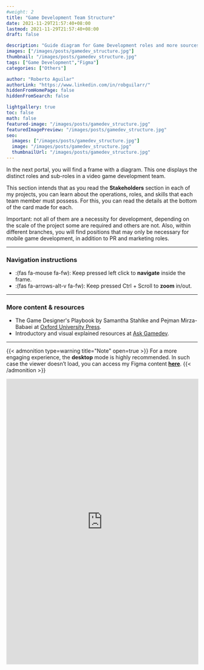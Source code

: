 ```yaml
---
#weight: 2
title: "Game Development Team Structure"
date: 2021-11-29T21:57:40+08:00
lastmod: 2021-11-29T21:57:40+08:00
draft: false

description: "Guide diagram for Game Development roles and more sources of information"
images: ["/images/posts/gamedev_structure.jpg"]
thumbnail: "/images/posts/gamedev_structure.jpg"
tags: ["Game Development","Figma"]
categories: ["Others"]

author: "Roberto Aguilar"
authorLink: "https://www.linkedin.com/in/robguilarr/"
hiddenFromHomePage: false
hiddenFromSearch: false

lightgallery: true
toc: false
math: false
featured-image: "/images/posts/gamedev_structure.jpg"
featuredImagePreview: "/images/posts/gamedev_structure.jpg"
seo:
  images: ["/images/posts/gamedev_structure.jpg"]
  image: "/images/posts/gamedev_structure.jpg"
  thumbnailUrl: "/images/posts/gamedev_structure.jpg"
---
```


In the next portal, you will find a frame with a diagram. This one displays the distinct roles and sub-roles in a video game development team.

This section intends that as you read the **Stakeholders** section in each of my projects, you can learn about the operations, roles, and skills that each team member must possess. For this, you can read the details at the bottom of the card made for each.

Important: not all of them are a necessity for development, depending on the scale of the project some are required and others are not. Also, within different branches, you will find positions that may only be necessary for mobile game development, in addition to PR and marketing roles.

---

### Navigation instructions

- :(fas fa-mouse fa-fw): Keep pressed left click to **navigate** inside the frame.
- :(fas fa-arrows-alt-v fa-fw): Keep pressed Ctrl + Scroll to **zoom** in/out.

---

### More content & resources

- The Game Designer's Playbook by Samantha Stahlke and Pejman Mirza-Babaei at [Oxford University Press](https://global.oup.com/academic/product/the-game-designers-playbook-9780198845911?lang=en&cc=nl).
- Introductory and visual explained resources at [Ask Gamedev](https://www.askgamedev.com/category/game-design/).

---

{{< admonition type=warning title="Note" open=true >}}
For a more engaging experience, the **desktop** mode is highly recommended. In such case the viewer doesn’t load, you can access my Figma content **[here](https://www.figma.com/@robguilarr)**.
{{< /admonition >}}


<iframe style="border: 1px solid rgba(0, 0, 0, 0.1);" width="100%" height="750" src="https://www.figma.com/embed?embed_host=share&url=https%3A%2F%2Fwww.figma.com%2Ffile%2FOpjP1EKAhJRupQqxqQeyNM%2FGame-Development-Team-Structure%3Fnode-id%3D0%253A1" allowfullscreen></iframe>

